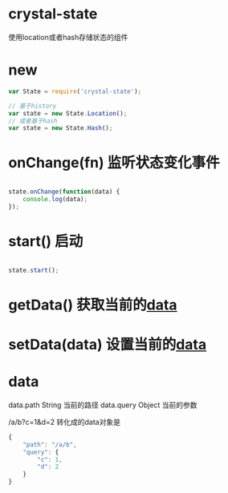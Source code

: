 # crystal-state
使用location或者hash存储状态的组件

# new

``` js
var State = require('crystal-state');

// 基于history
var state = new State.Location();
// 或者基于hash
var state = new State.Hash();

```
# onChange(fn) 监听状态变化事件

``` js

state.onChange(function(data) {
    console.log(data);
});

```

# start() 启动

``` js

state.start();

```

# getData() 获取当前的[data](#data) 

# setData(data) 设置当前的[data](#data) 

# data
data.path String 当前的路径
data.query Object 当前的参数

/a/b?c=1&d=2 转化成的data对象是

``` js
{
    "path": "/a/b",
    "query": {
        "c": 1,
        "d": 2
    }
}

```


